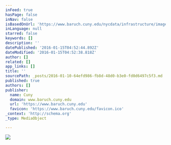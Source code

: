 ```yaml
---
inFeed: true
hasPage: false
inNav: false
isBasedOnUrl: 'https://www.baruch.cuny.edu/nycdata/infrastructure/images/brooklynbridge.jpg'
inLanguage: null
starred: false
keywords: []
description: ''
datePublished: '2016-01-15T04:52:44.892Z'
dateModified: '2016-01-15T04:52:38.818Z'
author: []
related: []
app_links: []
title: ''
sourcePath: _posts/2016-01-10-64efd986-fb8d-48d0-b3e0-fd0d6497c5f3.md
published: true
authors: []
publisher:
  name: Cuny
  domain: www.baruch.cuny.edu
  url: 'https://www.baruch.cuny.edu'
  favicon: 'https://www.baruch.cuny.edu/favicon.ico'
_context: 'http://schema.org'
_type: MediaObject

---
```

<article style=""><img src="https://s3-us-west-2.amazonaws.com/the-grid-img/p/b58b40dea05d5130c7da0c3a794e5df3764aa140.jpg" /></article>